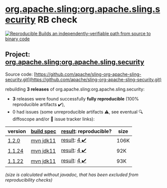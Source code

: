 [org.apache.sling:org.apache.sling.security](https://central.sonatype.com/artifact/org.apache.sling/org.apache.sling.security/1.2.0/versions) RB check
=======

[![Reproducible Builds](https://reproducible-builds.org/images/logos/rb.svg) an independently-verifiable path from source to binary code](https://reproducible-builds.org/)

## Project: [org.apache.sling:org.apache.sling.security](https://central.sonatype.com/artifact/org.apache.sling/org.apache.sling.security/1.2.0/versions)

Source code: [https://github.com/apache/sling-org-apache-sling-security.git](https://github.com/apache/sling-org-apache-sling-security.git)

rebuilding **3 releases** of org.apache.sling:org.apache.sling.security:
- **3** releases were found successfully **fully reproducible** (100% reproducible artifacts :heavy_check_mark:),
- 0 had issues (some unreproducible artifacts :warning:, see eventual :mag: diffoscope and/or :memo: issue tracker links):

| version | [build spec](/BUILDSPEC.md) | [result](https://reproducible-builds.org/docs/jvm/): reproducible? | size |
| -- | --------- | ------ | -- |
| [1.2.0](https://central.sonatype.com/artifact/org.apache.sling/org.apache.sling.security/1.2.0/pom) | [mvn jdk11](org.apache.sling.security-1.2.0.buildspec) | [result](org.apache.sling.security-1.2.0.buildinfo): [4 :heavy_check_mark: ](org.apache.sling.security-1.2.0.buildcompare) | 106K |
| [1.1.24](https://central.sonatype.com/artifact/org.apache.sling/org.apache.sling.security/1.1.24/pom) | [mvn jdk11](org.apache.sling.security-1.1.24.buildspec) | [result](org.apache.sling.security-1.1.24.buildinfo): [4 :heavy_check_mark: ](org.apache.sling.security-1.1.24.buildcompare) | 92K |
| [1.1.22](https://central.sonatype.com/artifact/org.apache.sling/org.apache.sling.security/1.1.22/pom) | [mvn jdk11](org.apache.sling.security-1.1.22.buildspec) | [result](org.apache.sling.security-1.1.22.buildinfo): [4 :heavy_check_mark: ](org.apache.sling.security-1.1.22.buildcompare) | 93K |

<i>(size is calculated without javadoc, that has been excluded from reproducibility checks)</i>
